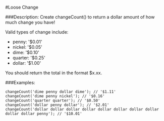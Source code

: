 #Loose Change

###Description: 
Create changeCount() to return a dollar amount of how much change you have!

Valid types of change include:

* penny: '$0.01'
* nickel: '$0.05'
* dime: '$0.10'
* quarter: '$0.25'
* dollar: '$1.00'

You should return the total in the format $x.xx.

###Examples:
```
changeCount('dime penny dollar dime'); // '$1.11'
changeCount('dime penny nickel'); // '$0.16'
changeCount('quarter quarter'); // '$0.50'
changeCount('dollar penny dollar'); // '$2.01'
changeCount('dollar dollar dollar dollar dollar dollar dollar dollar dollar dollar penny'); // '$10.01'
```
